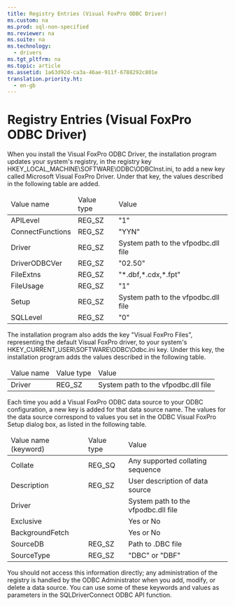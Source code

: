 ```yaml
---
title: Registry Entries (Visual FoxPro ODBC Driver)
ms.custom: na
ms.prod: sql-non-specified
ms.reviewer: na
ms.suite: na
ms.technology: 
  - drivers
ms.tgt_pltfrm: na
ms.topic: article
ms.assetid: 1a63d92d-ca3a-46ae-911f-6788292c801e
translation.priority.ht: 
  - en-gb
---
```

# Registry Entries (Visual FoxPro ODBC Driver)
<?xml version="1.0" encoding="utf-8"?>
<developerReferenceWithoutSyntaxDocument xmlns="http://ddue.schemas.microsoft.com/authoring/2003/5" xmlns:xlink="http://www.w3.org/1999/xlink" xmlns:xsi="http://www.w3.org/2001/XMLSchema-instance" xsi:schemaLocation="http://ddue.schemas.microsoft.com/authoring/2003/5 http://dduestorage.blob.core.windows.net/ddueschema/developer.xsd">
  <introduction>
    <para>When you install the Visual FoxPro ODBC Driver, the installation program updates your system's registry, in the registry key HKEY_LOCAL_MACHINE\SOFTWARE\ODBC\ODBCInst.ini, to add a new key called Microsoft Visual FoxPro Driver. Under that key, the values described in the following table are added.</para>
  </introduction>
  <section>
    <content>
      <table xmlns:caps="http://schemas.microsoft.com/build/caps/2013/11">
        <thead>
          <tr>
            <TD>
              <para>Value name</para>
            </TD>
            <TD>
              <para>Value type</para>
            </TD>
            <TD>
              <para>Value</para>
            </TD>
          </tr>
        </thead>
        <tbody>
          <tr>
            <TD>
              <para>APILevel</para>
            </TD>
            <TD>
              <para>REG_SZ</para>
            </TD>
            <TD>
              <para>"1"</para>
            </TD>
          </tr>
          <tr>
            <TD>
              <para>ConnectFunctions</para>
            </TD>
            <TD>
              <para>REG_SZ</para>
            </TD>
            <TD>
              <para>"YYN"</para>
            </TD>
          </tr>
          <tr>
            <TD>
              <para>Driver</para>
            </TD>
            <TD>
              <para>REG_SZ</para>
            </TD>
            <TD>
              <para>System path to the vfpodbc.dll file</para>
            </TD>
          </tr>
          <tr>
            <TD>
              <para>DriverODBCVer</para>
            </TD>
            <TD>
              <para>REG_SZ</para>
            </TD>
            <TD>
              <para>"02.50"</para>
            </TD>
          </tr>
          <tr>
            <TD>
              <para>FileExtns</para>
            </TD>
            <TD>
              <para>REG_SZ</para>
            </TD>
            <TD>
              <para>"*.dbf,*.cdx,*.fpt"</para>
            </TD>
          </tr>
          <tr>
            <TD>
              <para>FileUsage</para>
            </TD>
            <TD>
              <para>REG_SZ</para>
            </TD>
            <TD>
              <para>"1"</para>
            </TD>
          </tr>
          <tr>
            <TD>
              <para>Setup</para>
            </TD>
            <TD>
              <para>REG_SZ</para>
            </TD>
            <TD>
              <para>System path to the vfpodbc.dll file</para>
            </TD>
          </tr>
          <tr>
            <TD>
              <para>SQLLevel</para>
            </TD>
            <TD>
              <para>REG_SZ</para>
            </TD>
            <TD>
              <para>"0"</para>
            </TD>
          </tr>
        </tbody>
      </table>
      <para>The installation program also adds the key "Visual FoxPro Files", representing the default Visual FoxPro driver, to your system's HKEY_CURRENT_USER\SOFTWARE\ODBC\Odbc.ini key. Under this key, the installation program adds the values described in the following table.</para>
      <table xmlns:caps="http://schemas.microsoft.com/build/caps/2013/11">
        <thead>
          <tr>
            <TD>
              <para>Value name</para>
            </TD>
            <TD>
              <para>Value type</para>
            </TD>
            <TD>
              <para>Value</para>
            </TD>
          </tr>
        </thead>
        <tbody>
          <tr>
            <TD>
              <para>Driver</para>
            </TD>
            <TD>
              <para>REG_SZ</para>
            </TD>
            <TD>
              <para>System path to the vfpodbc.dll file</para>
            </TD>
          </tr>
        </tbody>
      </table>
      <para>Each time you add a Visual FoxPro ODBC data source to your ODBC configuration, a new key is added for that data source name. The values for the data source correspond to values you set in the <legacyBold>ODBC Visual FoxPro Setup</legacyBold> dialog box, as listed in the following table.</para>
      <table xmlns:caps="http://schemas.microsoft.com/build/caps/2013/11">
        <thead>
          <tr>
            <TD>
              <para>Value name (keyword)</para>
            </TD>
            <TD>
              <para>Value type</para>
            </TD>
            <TD>
              <para>Value</para>
            </TD>
          </tr>
        </thead>
        <tbody>
          <tr>
            <TD>
              <para>Collate</para>
            </TD>
            <TD>
              <para>REG_SQ</para>
            </TD>
            <TD>
              <para>Any supported collating sequence</para>
            </TD>
          </tr>
          <tr>
            <TD>
              <para>Description</para>
            </TD>
            <TD>
              <para>REG_SZ</para>
            </TD>
            <TD>
              <para>User description of data source</para>
            </TD>
          </tr>
          <tr>
            <TD>
              <para>Driver</para>
            </TD>
            <TD>
              <para> </para>
            </TD>
            <TD>
              <para>System path to the vfpodbc.dll file</para>
            </TD>
          </tr>
          <tr>
            <TD>
              <para>Exclusive</para>
            </TD>
            <TD>
              <para> </para>
            </TD>
            <TD>
              <para>Yes or No</para>
            </TD>
          </tr>
          <tr>
            <TD>
              <para>BackgroundFetch</para>
            </TD>
            <TD>
              <para> </para>
            </TD>
            <TD>
              <para>Yes or No</para>
            </TD>
          </tr>
          <tr>
            <TD>
              <para>SourceDB</para>
            </TD>
            <TD>
              <para>REG_SZ</para>
            </TD>
            <TD>
              <para>Path to .DBC file </para>
            </TD>
          </tr>
          <tr>
            <TD>
              <para>SourceType</para>
            </TD>
            <TD>
              <para>REG_SZ</para>
            </TD>
            <TD>
              <para>"DBC" or "DBF"</para>
            </TD>
          </tr>
        </tbody>
      </table>
      <para>You should not access this information directly; any administration of the registry is handled by the ODBC Administrator when you add, modify, or delete a data source.</para>
      <para>You can use some of these keywords and values as parameters in the <legacyLink xlink:href="10492c8f-3a18-4971-9db8-879e878083b9">SQLDriverConnect</legacyLink> ODBC API function.</para>
    </content>
  </section>
  <relatedTopics />
</developerReferenceWithoutSyntaxDocument>